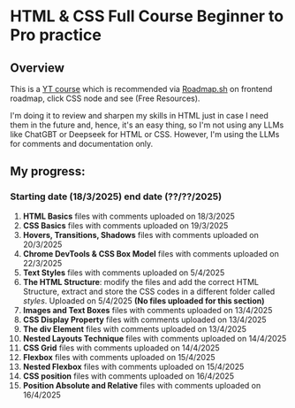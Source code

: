 # HTML & CSS Full Course Beginner to Pro practice
## Overview
This is a [YT course](https://www.youtube.com/watch?v=G3e-cpL7ofc&t=1059s) which is recommended via [Roadmap.sh](https://roadmap.sh/frontend) on frontend roadmap, click CSS node and see (Free Resources).

I'm doing it to review and sharpen my skills in HTML just in case I need them in the future and, hence, it's an easy thing, so I'm not using any LLMs like ChatGBT or Deepseek for HTML or CSS. However, I'm using the LLMs for comments and documentation only.

## My progress:

### Starting date (18/3/2025) end date (??/??/2025)
1. **HTML Basics** files with comments uploaded on 18/3/2025
2. **CSS Basics** files with comments uploaded on 19/3/2025
3. **Hovers, Transitions, Shadows** files with comments uploaded on 20/3/2025
4. **Chrome DevTools & CSS Box Model** files with comments uploaded on 22/3/2025
5. **Text Styles** files with comments uploaded on 5/4/2025
6. **The HTML Structure**: modify the files and add the correct HTML Structure, extract and store the CSS codes in a different folder called *styles*. Uploaded on 5/4/2025 **(No files uploaded for this section)**
7. **Images and Text Boxes** files with comments uploaded on 13/4/2025
8. **CSS Display Property** files with comments uploaded on 13/4/2025
9. **The div Element** files with comments uploaded on 13/4/2025
10. **Nested Layouts Technique**  files with comments uploaded on 14/4/2025
11. **CSS Grid** files with comments uploaded on 14/4/2025
12. **Flexbox** files with comments uploaded on 15/4/2025
13. **Nested Flexbox** files with comments uploaded on 15/4/2025
14. **CSS position** files with comments uploaded on 16/4/2025
15. **Position Absolute and Relative** files with comments uploaded on 16/4/2025


